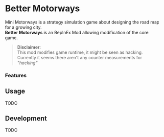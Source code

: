 # Better Motorways
Mini Motorways is a strategy simulation game about designing the road map for a growing city.  
__Better Motorways__ is an BepInEx Mod allowing modification of the core game.

> __Disclaimer__:   
This mod modifies game runtime, it might be seen as hacking.  
Currently it seems there aren't any counter measurements for _"hacking"_
### Features

## Usage
TODO

## Development
TODO
